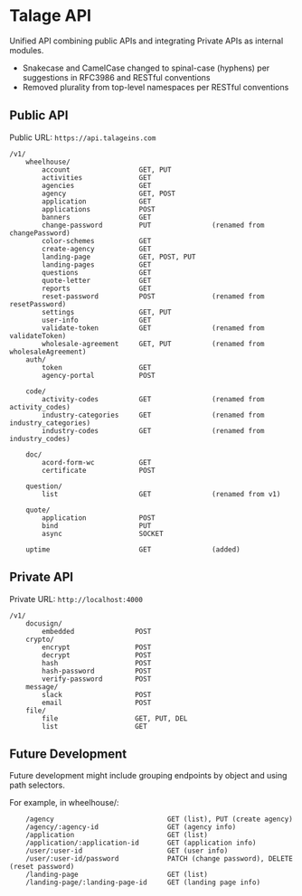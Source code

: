 # Talage API

Unified API combining public APIs and integrating Private APIs as internal modules.

* Snakecase and CamelCase changed to spinal-case (hyphens) per suggestions in RFC3986 and RESTful conventions
* Removed plurality from top-level namespaces per RESTful conventions

## Public API

Public URL: ```https://api.talageins.com```

```
/v1/
    wheelhouse/
        account                 GET, PUT
        activities              GET
        agencies                GET
        agency                  GET, POST
        application             GET
        applications            POST
        banners                 GET
        change-password         PUT               (renamed from changePassword)
        color-schemes           GET
        create-agency           GET    
        landing-page            GET, POST, PUT
        landing-pages           GET
        questions               GET
        quote-letter            GET
        reports                 GET
        reset-password          POST              (renamed from resetPassword)
        settings                GET, PUT
        user-info               GET
        validate-token          GET               (renamed from validateToken)
        wholesale-agreement     GET, PUT          (renamed from wholesaleAgreement)
    auth/
        token                   GET
        agency-portal           POST

    code/
        activity-codes          GET               (renamed from activity_codes)
        industry-categories     GET               (renamed from industry_categories)
        industry-codes          GET               (renamed from industry_codes)

    doc/
        acord-form-wc           GET
        certificate             POST

    question/
        list                    GET               (renamed from v1)

    quote/
        application             POST
        bind                    PUT
        async                   SOCKET

    uptime                      GET               (added)
```

## Private API


Private URL: ```http://localhost:4000```
```
/v1/
    docusign/
        embedded               POST
    crypto/
        encrypt                POST
        decrypt                POST
        hash                   POST
        hash-password          POST
        verify-password        POST
    message/
        slack                  POST
        email                  POST
    file/
        file                   GET, PUT, DEL
        list                   GET
```

## Future Development

Future development might include grouping endpoints by object and using path selectors. 

For example, in wheelhouse/:

```
    /agency                            GET (list), PUT (create agency)
    /agency/:agency-id                 GET (agency info)
    /application                       GET (list)
    /application/:application-id       GET (application info)
    /user/:user-id                     GET (user info)
    /user/:user-id/password            PATCH (change password), DELETE (reset password)
    /landing-page                      GET (list)
    /landing-page/:landing-page-id     GET (landing page info)
```
